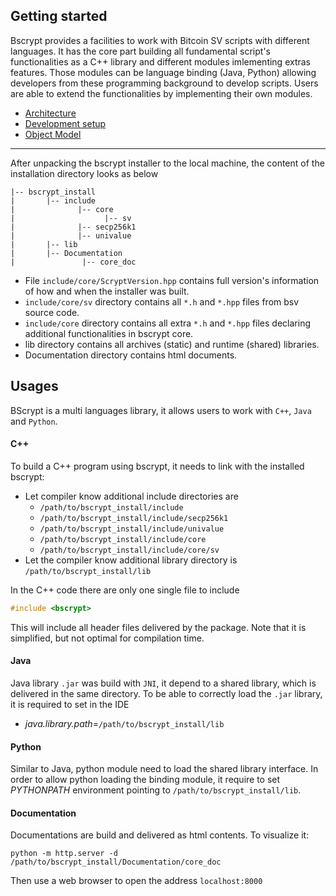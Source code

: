 ## Getting started

Bscrypt provides a facilities to work with Bitcoin SV scripts with different languages. It has the core part building all fundamental script's functionalities as a C++ library and different modules imlementing extras features. Those modules can be language binding (Java, Python) allowing developers from these programming background to develop scripts. Users are able to extend the functionalities by implementing their own modules.

- [Architecture](Architecture.md)
- [Development setup](DeveloperSetup.md)
- [Object Model](ObjectModel.md)

---

After unpacking the bscrypt installer to the local machine, the content of the installation directory looks as below

```
|-- bscrypt_install
|       |-- include
|              |-- core
|                    |-- sv
|              |-- secp256k1
|              |-- univalue
|       |-- lib
|       |-- Documentation
|               |-- core_doc
```

- File `include/core/ScryptVersion.hpp` contains full version's information of how and when the installer was built.
- `include/core/sv` directory contains all `*.h` and `*.hpp` files from bsv source code.
- `include/core` directory contains all extra `*.h` and `*.hpp` files declaring additional functionalities in bscrypt core.
- lib directory contains all archives (static) and runtime (shared) libraries.
- Documentation directory contains html documents.

## Usages
BScrypt is a multi languages library, it allows users to work with `C++`, `Java` and `Python`.

#### C++
To build a C++ program using bscrypt, it needs to link with the installed bscrypt:

- Let compiler know additional include directories are
    - `/path/to/bscrypt_install/include`
    - `/path/to/bscrypt_install/include/secp256k1`
    - `/path/to/bscrypt_install/include/univalue`
    - `/path/to/bscrypt_install/include/core`
    - `/path/to/bscrypt_install/include/core/sv`
- Let the compiler know additional library directory is `/path/to/bscrypt_install/lib`

In the C++ code there are only one single file to include
```c++
#include <bscrypt>
```
This will include all header files delivered by the package. Note that it is simplified, but not optimal for compilation time.


#### Java
Java library `.jar` was build with `JNI`, it depend to a shared library, which is delivered in the same directory. To be able to correctly load the `.jar` library, it is required to set in the IDE

- _java.library.path_=`/path/to/bscrypt_install/lib`

#### Python
Similar to Java, python module need to load the shared library interface. In order to allow python loading the binding module, it require to set _PYTHONPATH_ environment pointing to `/path/to/bscrypt_install/lib`.


#### Documentation
Documentations are build and delivered as html contents. To visualize it:
```
python -m http.server -d /path/to/bscrypt_install/Documentation/core_doc
```
Then use a web browser to open the address `localhost:8000`
